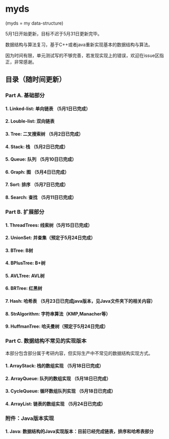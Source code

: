 # myds

(myds = my data-structure)

5月1日开始更新，目标不迟于5月31日更新完毕。

数据结构与算法复习，基于C++或者java重新实现基本的数据结构与算法。

因为时间有限，单元测试写的不够完善，若发现实现上的错误，欢迎在issue区指正，非常感谢。

## 目录（随时间更新）
### Part A. 基础部分
#### 1. Linked-list: 单向链表 （5月1日已完成）
#### 2. Louble-list: 双向链表 
#### 3. Tree: 二叉搜索树 （5月2日已完成）
#### 4. Stack: 栈 （5月2日已完成）
#### 5. Queue: 队列 （5月10日已完成）
#### 6. Graph: 图 （5月4日已完成）
#### 7. Sort: 排序 （5月7日已完成）
#### 8. Search: 查找 （5月11日已完成）

### Part B. 扩展部分
#### 1. ThreadTrees: 线索树（5月15日已完成）
#### 2. UnionSet: 并查集（预定于5月24日完成）
#### 3. BTree: B树
#### 4. BPlusTree: B+树 
#### 5. AVLTree: AVL树 
#### 6. BRTree: 红黑树 
#### 7. Hash: 哈希表 （5月23日已完成java版本，见Java文件夹下的相关内容）
#### 8. StrAlgorithm: 字符串算法（KMP,Manacher等）  
#### 9. HuffmanTree: 哈夫曼树（预定于5月24日完成）

### Part C. 数据结构不常见的实现版本
本部分包含部分属于考研内容，但实际生产中不常见的数据结构实现方式。
#### 1. ArrayStack: 栈的数组实现 （5月18日已完成）
#### 2. ArrayQueue: 队列的数组实现 （5月18日已完成）
#### 3. CycleQueue: 循环数组队列实现 （5月18日已完成）
#### 4. ArrayList: 链表的数组实现 （5月24日已完成）

### 附件：Java版本实现
#### 1. Java: 数据结构的Java实现版本：目前已经完成链表，排序和哈希表部分
 
